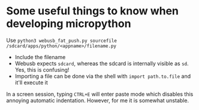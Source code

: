 # Some useful things to know when developing micropython

Use `python3 webusb_fat_push.py sourcefile /sdcard/apps/python/<appname>/filename.py`

- Include the filename
- Webusb expects `sdcard`, whereas the sdcard is internally visible as `sd`. Yes, this is confusing!
- Importing a file can be done via the shell with `import path.to.file` and it'll execute it

In a screen session, typing `CTRL+E` will enter paste mode which disables this annoying automatic indentation. However, for me it is somewhat unstable. 